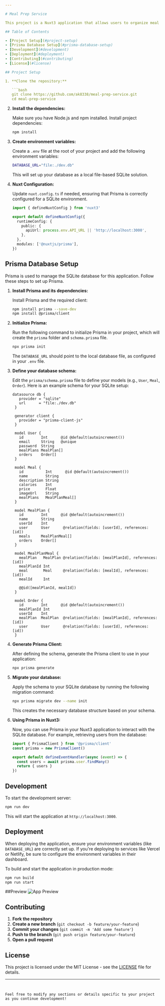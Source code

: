 ```yaml
---

# Meal Prep Service

This project is a Nuxt3 application that allows users to organize meal plans, add them to a cart, and checkout. It integrates a SQLite database via Prisma to manage user data, meal plans, and orders. The app features user authentication, customizable meal options, and secure checkout.

## Table of Contents

- [Project Setup](#project-setup)
- [Prisma Database Setup](#prisma-database-setup)
- [Development](#development)
- [Deployment](#deployment)
- [Contributing](#contributing)
- [License](#license)

## Project Setup

1. **Clone the repository:**

   ```bash
   git clone https://github.com/ak8338/meal-prep-service.git
   cd meal-prep-service
   ```

2. **Install the dependencies:**

   Make sure you have Node.js and npm installed. Install project dependencies:

   ```bash
   npm install
   ```

3. **Create environment variables:**

   Create a `.env` file at the root of your project and add the following environment variables:

   ```bash
   DATABASE_URL="file:./dev.db"
   ```

   This will set up your database as a local file-based SQLite solution.

4. **Nuxt Configuration:**

   Update `nuxt.config.ts` if needed, ensuring that Prisma is correctly configured for a SQLite environment.

   ```ts
   import { defineNuxtConfig } from 'nuxt3'

   export default defineNuxtConfig({
     runtimeConfig: {
       public: {
         apiUrl: process.env.API_URL || 'http://localhost:3000',
       },
     },
     modules: ['@nuxtjs/prisma'],
   })
   ```

## Prisma Database Setup

Prisma is used to manage the SQLite database for this application. Follow these steps to set up Prisma.

1. **Install Prisma and its dependencies:**

   Install Prisma and the required client:

   ```bash
   npm install prisma --save-dev
   npm install @prisma/client
   ```

2. **Initialize Prisma:**

   Run the following command to initialize Prisma in your project, which will create the `prisma` folder and `schema.prisma` file.

   ```bash
   npx prisma init
   ```

   The `DATABASE_URL` should point to the local database file, as configured in your `.env` file.

3. **Define your database schema:**

   Edit the `prisma/schema.prisma` file to define your models (e.g., `User`, `Meal`, `Order`). Here is an example schema for your SQLite setup:

   ```prisma
   datasource db {
      provider = "sqlite"
      url      = "file:./dev.db"
    }
    
    generator client {
      provider = "prisma-client-js"
    }
    
    model User {
      id        Int      @id @default(autoincrement())
      email     String   @unique
      password  String
      mealPlans MealPlan[]
      orders    Order[] 
    }
    
    model Meal {
      id          Int      @id @default(autoincrement())
      name        String
      description String
      calories    Int
      price       Float
      imageUrl    String
      mealPlans   MealPlanMeal[]
    }
    
    model MealPlan {
      id        Int      @id @default(autoincrement())
      name      String
      userId    Int
      user      User      @relation(fields: [userId], references: [id])
      meals     MealPlanMeal[]
      orders    Order[]  
    }
    
    model MealPlanMeal {
      mealPlan   MealPlan @relation(fields: [mealPlanId], references: [id])
      mealPlanId Int
      meal       Meal     @relation(fields: [mealId], references: [id])
      mealId     Int
    
      @@id([mealPlanId, mealId])
    }
    
    model Order {
      id        Int      @id @default(autoincrement())
      mealPlanId Int
      userId    Int
      mealPlan  MealPlan  @relation(fields: [mealPlanId], references: [id])
      user      User      @relation(fields: [userId], references: [id])
    }
   ```

4. **Generate Prisma Client:**

   After defining the schema, generate the Prisma client to use in your application:

   ```bash
   npx prisma generate
   ```

5. **Migrate your database:**

   Apply the schema to your SQLite database by running the following migration command:

   ```bash
   npx prisma migrate dev --name init
   ```

   This creates the necessary database structure based on your schema.

6. **Using Prisma in Nuxt3:**

   Now, you can use Prisma in your Nuxt3 application to interact with the SQLite database. For example, retrieving users from the database:

   ```ts
   import { PrismaClient } from '@prisma/client'
   const prisma = new PrismaClient()

   export default defineEventHandler(async (event) => {
     const users = await prisma.user.findMany()
     return { users }
   })
   ```

## Development

To start the development server:

```bash
npm run dev
```

This will start the application at `http://localhost:3000`.

## Deployment

When deploying the application, ensure your environment variables (like `DATABASE_URL`) are correctly set up. If you're deploying to services like Vercel or Netlify, be sure to configure the environment variables in their dashboard.

To build and start the application in production mode:

```bash
npm run build
npm run start
```

##Preview
![App Preview](public/app-preview.gif)

## Contributing

1. **Fork the repository**
2. **Create a new branch** (`git checkout -b feature/your-feature`)
3. **Commit your changes** (`git commit -m 'Add some feature'`)
4. **Push to the branch** (`git push origin feature/your-feature`)
5. **Open a pull request**

## License

This project is licensed under the MIT License - see the [LICENSE](LICENSE) file for details.

---
```


Feel free to modify any sections or details specific to your project as you continue development!